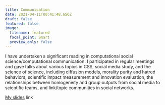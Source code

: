 ```yaml
---
title: Communication
date: 2021-04-11T00:41:48.656Z
draft: false
featured: false
image:
  filename: featured
  focal_point: Smart
  preview_only: false
---
```

I have undertaken a significant reading in computational social science/computational communication. I participated in regular meetings and gave talks about various topics in CSS, social media study, and the science of science, including diffusion models, morality purity and hatred behaviors, scientific impact measurement and innovation evaluation, the relationships between homogeneity and group outputs from social media to scientific teams, and link/topic communities in social networks.

[My slides](https://www.dropbox.com/sh/u9evdz1zan9i25w/AABrioZZzTQgIHNgK77iHFBJa?dl=0) link